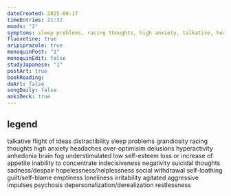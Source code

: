 ```yaml
---
dateCreated: 2025-08-17
timeEntries: 21:32
moods: "2"
symptoms: sleep problems, racing thoughts, high anxiety, talkative, headaches, hyperactivity, agitated, restlessness
fluoxetine: true
aripiprazole: true
monoquinPost: "1"
monoquinEdit: false
studyJapanese: "1"
postArt: true
bookReading: 
doArt: false
songDaily: false
ankiDeck: true
---
```

## legend
talkative
flight of ideas
distractibility
sleep problems
grandiosity
racing thoughts
high anxiety
headaches
over-optimisim
delusions
hyperactivity
anhedonia
brain fog
understimulated
low self-esteem
loss or increase of appetite
inability to concentrate
indecisiveness
negativity
suicidal thoughts
sadness/despair
hopelessness/helplessness
social withdrawal
self-loathing
guilt/self-blame
emptiness
loneliness
irritability
agitated
aggressive impulses
psychosis
depersonalization/derealization
restlessness